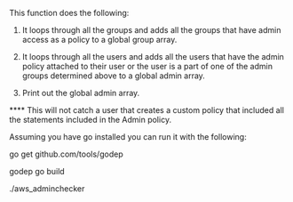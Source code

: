   This function does the following:

  1. It loops through all the groups and adds all the groups that have admin access as a policy to a global group array.

  2. It loops through all the users and adds all the users that have the admin policy attached to their user or the user is a part of one of the admin groups determined above to a global admin array.

  3. Print out the global admin array.

****  This will not catch a user that creates a custom policy that included all the statements included in the Admin policy.

Assuming you have go installed you can run it with the following:

  go get github.com/tools/godep

  godep go build

  ./aws_adminchecker

